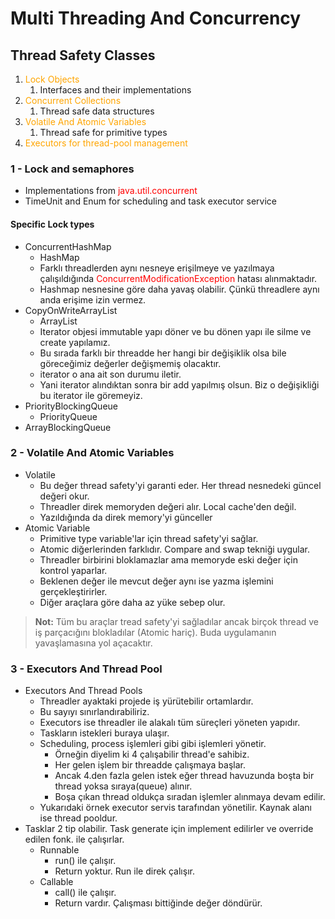 # Multi Threading And Concurrency

## Thread Safety Classes
1. <span style="color:orange">Lock Objects </span>
   1. Interfaces and their implementations
2. <span style="color:orange">Concurrent Collections </span>
   1. Thread safe data structures
3. <span style="color:orange">Volatile And Atomic Variables </span>
   1. Thread safe for primitive types
4. <span style="color:orange">Executors for thread-pool management </span>


### 1 - Lock and semaphores
- Implementations from <span style="color:red">java.util.concurrent<span>
- TimeUnit and Enum for scheduling and task executor service

#### Specific Lock types
- ConcurrentHashMap
  - HashMap
  - Farklı threadlerden aynı nesneye erişilmeye ve yazılmaya çalışıldığında <span style="color:red">ConcurrentModificationException</span> hatası alınmaktadır.
  - Hashmap nesnesine göre daha yavaş olabilir. Çünkü threadlere aynı anda erişime izin vermez.
- CopyOnWriteArrayList
  - ArrayList
  - Iterator objesi immutable yapı döner ve bu dönen yapı ile silme ve create yapılamız.
  - Bu sırada farklı bir threadde her hangi bir değişiklik olsa bile göreceğimiz değerler değişmemiş olacaktır.
  - iterator o ana ait son durumu iletir. 
  - Yani iterator alındıktan sonra bir add yapılmış olsun. Biz o değişikliği bu iterator ile göremeyiz.
- PriorityBlockingQueue
  - PriorityQueue
- ArrayBlockingQueue

### 2 - Volatile And Atomic Variables
- Volatile
  - Bu değer thread safety'yi garanti eder. Her thread nesnedeki güncel değeri okur.
  - Threadler direk memoryden değeri alır. Local cache'den değil.
  - Yazıldığında da direk memory'yi günceller
- Atomic Variable
  - Primitive type variable'lar için thread safety'yi sağlar.
  - Atomic diğerlerinden farklıdır. Compare and swap tekniği uygular. 
  - Threadler birbirini bloklamazlar ama memoryde eski değer için kontrol yaparlar.
  - Beklenen değer ile mevcut değer aynı ise yazma işlemini gerçekleştirirler.
  - Diğer araçlara göre daha az yüke sebep olur.


> **Not:** Tüm bu araçlar tread safety'yi sağladılar ancak birçok thread ve iş parçacığını blokladılar (Atomic hariç). 
> Buda uygulamanın yavaşlamasına yol açacaktır.

### 3 - Executors And Thread Pool
- Executors And Thread Pools
  - Threadler ayaktaki projede iş yürütebilir ortamlardır.
  - Bu sayıyı sınırlandırabiliriz.
  - Executors ise threadler ile alakalı tüm süreçleri yöneten yapıdır.
  - Taskların istekleri buraya ulaşır.
  - Scheduling, process işlemleri gibi gibi işlemleri yönetir.
    - Örneğin diyelim ki 4 çalışabilir thread'e sahibiz. 
    - Her gelen işlem bir threadde çalışmaya başlar. 
    - Ancak 4.den fazla gelen istek eğer thread havuzunda boşta bir thread yoksa sıraya(queue) alınır.
    - Boşa çıkan thread oldukça sıradan işlemler alınmaya devam edilir.
  - Yukarıdaki örnek executor servis tarafından yönetilir. Kaynak alanı ise thread pooldur.
- Tasklar 2 tip olabilir. Task generate için implement edilirler ve override edilen fonk. ile çalışırlar.
  - Runnable
    - run() ile çalışır.
    - Return yoktur. Run ile direk çalışır.
  - Callable
    - call() ile çalışır. 
    - Return vardır. Çalışması bittiğinde değer döndürür.